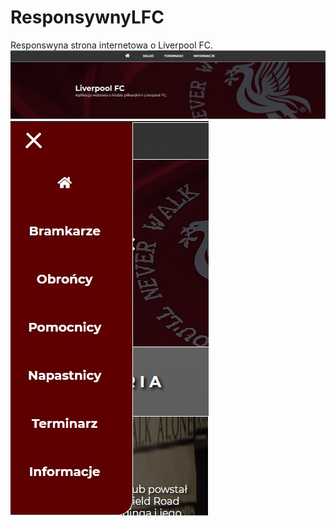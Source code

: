 # ResponsywnyLFC
Responswyna strona internetowa o Liverpool FC.
![alt text](https://github.com/jakuub33/ResponsywnyLFC/blob/main/img/desktop-view.jpg)
![alt text](https://github.com/jakuub33/ResponsywnyLFC/blob/main/img/mobile-view.jpg)
